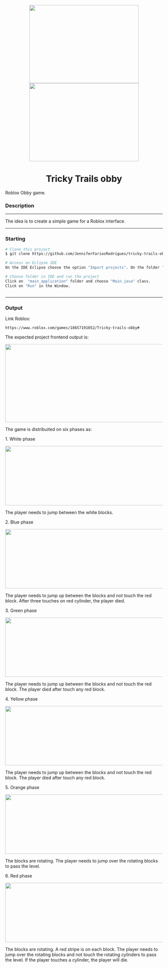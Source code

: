 <p align="center">
 <img src="https://hermes.dio.me/articles/cover/9449651b-e61d-4e4a-8460-4a5063e77afb.jpg" height="250" width="350">  
 <img src="https://t.ctcdn.com.br/SlpfhAXXAd-NGnufpTrKozPoabg=/1200x675/smart/i609512.jpeg" height="250" width="350 </p>
  <h1 align="center"></h1>
 <h1 align="center">Tricky Trails obby</h1>
<p align="center">
</p>
Roblox Obby game.


### Description 
---
The idea is to create a simple game for a Roblox interface.

---

### Starting
```bash
# Clone this project
$ git clone https://github.com/JenniferFariasRodrigues/tricky-trails-obby.git

# Access on Eclipse IDE
On the IDE Eclipse choose the option "Import projects". On the folder "General" choose "Existing Projects into workspace" and choose  tricky-trails-obby folder.

# Choose folder in IDE and run the project
Click on  "main_application" folder and choose "Main.java" class.
Click on "Run" in the Window.



```

---
### Output

Link Roblox:
```
https://www.roblox.com/games/18657191052/Tricky-trails-obby#
```



The expected project frontend output is:
<p align="center">
 <img src="https://github.com/JenniferFariasRodrigues/tricky-trails-obby/blob/feature/gameplay-engine/images/obby_pic_oficial.jpeg" height="250" width="550"> 
</p>

The game is distribuited on six phases as:
 
<p>
1. White phase
</p>

<p align="center">
 <img src="https://github.com/JenniferFariasRodrigues/tricky-trails-obby/blob/feature/gameplay-engine/images/white_phase.jpeg" height="190" width="800"> 
</p>

The player needs to jump between the white blocks.


<p>
 2. Blue phase
</p>

<p align="center">
 <img src="https://github.com/JenniferFariasRodrigues/tricky-trails-obby/blob/feature/gameplay-engine/images/blue_phase.jpeg" height="190" width="800"> 
</p>


The player needs to jump up between the blocks and not touch the red block. After three touches on red cylinder, the player died.


<p>
 3. Green phase
</p>

<p align="center">
 <img src="https://github.com/JenniferFariasRodrigues/tricky-trails-obby/blob/feature/gameplay-engine/images/green_phase_oficial.jpeg" height="190" width="800"> 
</p>


The player needs to jump up between the blocks and not touch the red block. The player died after touch any red block.


<p>
 4. Yellow phase
</p>

<p align="center">
 <img src="https://github.com/JenniferFariasRodrigues/tricky-trails-obby/blob/feature/gameplay-engine/images/yellow_phase_oficial.jpeg" height="190" width="800"> 
</p>


The player needs to jump up between the blocks and not touch the red block. The player died after touch any red block.


<p>
 5. Orange phase
</p>

<p align="center">
 <img src="https://github.com/JenniferFariasRodrigues/tricky-trails-obby/blob/feature/gameplay-engine/images/orange_phase_oficial.jpeg" height="190" width="800"> 
</p>


The blocks are rotating. The player needs to jump over the rotating blocks to pass the level.

 <p>
 6. Red phase
</p>

<p align="center">
 <img src="https://github.com/JenniferFariasRodrigues/tricky-trails-obby/blob/feature/gameplay-engine/images/red_phase_oficial.jpeg" height="190" width="800"> 
</p>


The blocks are rotating. A red stripe is on each block. The player needs to jump over the rotating blocks and not touch the rotating cylinders to pass the level. If the player touches a cylinder, the player will die.

